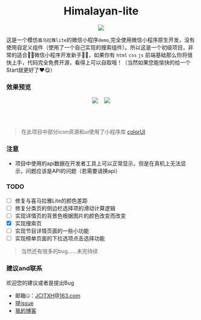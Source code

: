 <h1 align="center">Himalayan-lite</h1>
<p align="center"><img src="https://img.shields.io/badge/version-1.0-red.svg"></p>

这是一个模仿`喜马拉雅lite`的微信小程序`demo`,完全使用微信小程序原生开发，没有使用自定义组件（使用了一个自己实现的搜索组件）。所以这是一个初级项目，非常的适合🤹‍♀️微信小程序开发新手🤹‍♀️，如果你有 `html` `css` `js` 前端基础那么你将很快上手，代码完全免费开源，看得上可以自取哦！（当然如果您能愉快的给一个Start就更好了❤😋）

### 效果预览

<p align="center">
 <img src="https://cdn.nlark.com/yuque/0/2019/jpeg/282518/1577790030151-assets/web-upload/856d0239-48c1-4dfb-9ab5-dac2e4aaacc6.jpeg?x-oss-process=image/resize,w_275"/>
 &nbsp;&nbsp;
<img src="https://cdn.nlark.com/yuque/0/2019/jpeg/282518/1577790019194-assets/web-upload/85607b1d-8028-4984-a70f-1b48250345e6.jpeg?x-oss-process=image/resize,w_275"/>
</p>

<br/><br/>

> 在此项目中部分icon资源和ui使用了小程序库 [colorUI](https://github.com/weilanwl/ColorUI)

### 注意

* 项目中使用的api数据在开发者工具上可以正常显示，但是在真机上无法显示，问题应该是API的问题（若需要请换api） 

### TODO
  - [ ] 修复与喜马拉雅Lite的颜色差距
  - [ ] 修复分类页的侧边栏选择项的滑动计算逻辑
  - [ ] 实现详情页的背景色根据图片的颜色改变而改变
  - [x] 实现搜索页
  - [ ] 实现节目详情页面的一些小功能
  - [ ] 实现榜单页面的下拉选项点击选择功能

> 当然还有很多的bug......未完待续

###  建议and联系

欢迎您的建议或者是提出Bug

  * 邮箱🤐：JCITXH@163.com
  * 提[issue](https://github.com/Notobey/Himalayan-lite/issues)
  * [我的博客](http://www.zhiq.online)
